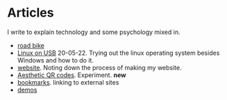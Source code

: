 # Articles
I write to explain technology and some psychology mixed in.

- [road bike](roadbike.md)
- [Linux on USB](linux_on_usb.md) 20-05-22. Trying out the linux operating system besides Windows and how to do it.
- [website](website.md). Noting down the process of making my website. 
- [Aesthetic QR codes](aesthetic_qr.md). Experiment. **new**
- [bookmarks](bookmarks.md). linking to external sites
- [demos](demos)

